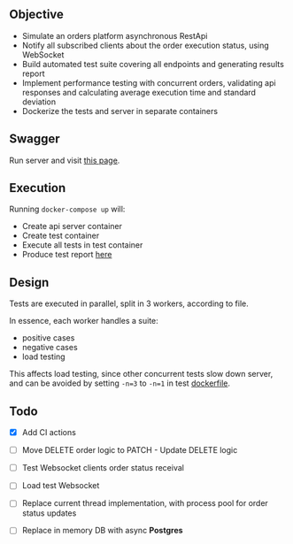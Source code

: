 ## Objective
- Simulate an orders platform asynchronous RestApi
- Notify all subscribed clients about the order execution status, using WebSocket
- Build automated test suite covering all endpoints and generating results report
- Implement performance testing with concurrent orders, validating api responses and  calculating average 
  execution time and standard deviation
- Dockerize the tests and server in separate containers


## Swagger
Run server and visit [this page][swagger].


## Execution
Running `docker-compose up` will:
- Create api server container
- Create test container
- Execute all tests in test container
- Produce test report [here][test report]


## Design
Tests are executed in parallel, split in 3 workers, according to file.

In essence, each worker handles a suite:
- positive cases
- negative cases
- load testing  

This affects load testing, since other concurrent tests slow down server, and can be avoided by setting 
`-n=3` to `-n=1` in test [dockerfile][test dockerfile].


## Todo
- [x] Add CI actions
- [ ] Move DELETE order logic to PATCH - Update DELETE logic
- [ ] Test Websocket clients order status receival
- [ ] Load test Websocket
- [ ] Replace current thread implementation, with process pool for order status updates
- [ ] Replace in memory DB with async **Postgres**


[swagger]: http://0.0.0.0:80/docs
[test report]: test/test_reports/report.htm
[test dockerfile]: test/Dockerfile
